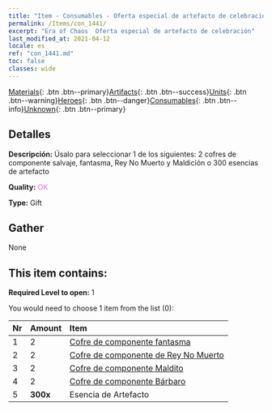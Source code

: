 ```yaml
---
title: "Item - Consumables - Oferta especial de artefacto de celebración"
permalink: /Items/con_1441/
excerpt: "Era of Chaos  Oferta especial de artefacto de celebración"
last_modified_at: 2021-04-12
locale: es
ref: "con_1441.md"
toc: false
classes: wide
---
```

 [Materials](/es/Items/){: .btn .btn--primary}[Artifacts](/es/Items/Artifacts/){: .btn .btn--success}[Units](/es/Items/Units/){: .btn .btn--warning}[Heroes](/es/Items/Heroes/){: .btn .btn--danger}[Consumables](/es/Items/Consumables/){: .btn .btn--info}[Unknown](/es/Items/Unknown/){: .btn .btn--primary}

## Detalles
 **Descripción:** Úsalo para seleccionar 1 de los siguientes: 2 cofres de componente salvaje, fantasma, Rey No Muerto y Maldición o 300 esencias de artefacto

 **Quality:** <span style="color: #DA70D6">OK</span>

 **Type:** Gift

## Gather

  None

## This item contains:

 **Required Level to open:** 1

 You would need to choose 1 item from the list (0):

  | Nr | Amount |     Item    |
  |:---|:-------|:------------|
  | 1 | 2 | [Cofre de componente fantasma](/es/Items/con_1339/) | 
  | 2 | 2 | [Cofre de componente de Rey No Muerto](/es/Items/con_1340/) | 
  | 3 | 2 | [Cofre de componente Maldito](/es/Items/con_1341/) | 
  | 4 | 2 | [Cofre de componente Bárbaro](/es/Items/con_1342/) | 
  | 5 |  **300x** | Esencia de Artefacto |  | 
